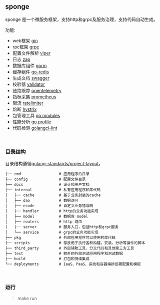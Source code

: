 ## sponge

sponge 是一个微服务框架，支持http和grpc及服务治理，支持代码自动生成。

功能:

- web框架 [gin](https://github.com/gin-gonic/gin)
- rpc框架 [grpc](https://github.com/grpc/grpc-go)
- 配置文件解析 [viper](https://github.com/spf13/viper)
- 日志 [zap](go.uber.org/zap)
- 数据库组件 [gorm](gorm.io/gorm)
- 缓存组件 [go-redis](github.com/go-redis/redis)
- 生成文档 [swagger](github.com/swaggo/swag)
- 校验器 [validator](github.com/go-playground/validator)
- 链路跟踪 [opentelemetry](go.opentelemetry.io/otel)
- 指标采集 [prometheus](github.com/prometheus/client_golang/prometheus)
- 限流 [ratelimiter](golang.org/x/time/rate)
- 熔断 [hystrix](github.com/afex/hystrix-go)
- 包管理工具 [go modules](https://github.com/golang/go/wiki/Modules)
- 性能分析 [go profile](https://go.dev/blog/pprof)
- 代码检测 [golangci-lint](https://github.com/golangci/golangci-lint)

<br>

### 目录结构

目录结构遵循[golang-standards/project-layout](https://github.com/golang-standards/project-layout)。

```
├── cmd                 # 应用程序的目录
├── config              # 配置文件目录
├── docs                # 设计和用户文档
├── internal            # 私有应用程序和库代码
│   ├── cache           # 基于业务封装的cache
│   ├── dao             # 数据访问
│   ├── ecode           # 自定义业务错误码
│   ├── handler         # http的业务功能实现
│   ├── model           # 数据库 model
│   ├── routers         # http 路由
│   ├── server          # 服务入口，包括http和grpc服务
│   └── service         # grpc的业务功能实现
├── pkg                 # 外部应用程序可以使用的库代码
├── scripts             # 存放用于执行各种构建，安装，分析等操作的脚本
├── third_party         # 外部辅助工具，分叉代码和其他第三方工具
├── test                # 额外的外部测试应用程序和测试数据
├── build               # 打包和持续集成
└── deployments         # IaaS、PaaS、系统和容器编排部署配置和模板
```

<br>

### 运行

> make run

